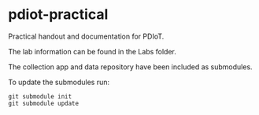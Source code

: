 # pdiot-practical
Practical handout and documentation for PDIoT.

The lab information can be found in the Labs folder. 

The collection app and data repository have been included as submodules.

To update the submodules run:
```angular2html
git submodule init
git submodule update
```


